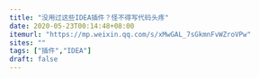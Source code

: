 ```yaml
---
title: "没用过这些IDEA插件？怪不得写代码头疼"
date: 2020-05-23T00:14:48+08:00
itemurl: "https://mp.weixin.qq.com/s/xMwGAL_7sGkmnFvWZroVPw"
sites: ""
tags: ["插件","IDEA"]
draft: false
---
```


